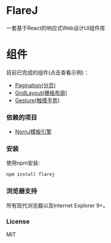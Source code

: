 # FlareJ

一套基于React的响应式Web设计UI组件库

# 组件

目前已完成的组件(点击查看示例)：

* [Pagination(分页)](https://github.com/joe-sky/flarej/blob/master/examples/pagination.html)
* [GridLayout(栅格布局)](https://github.com/joe-sky/flarej/blob/master/examples/gridLayout.html)
* [Gesture(触摸手势)](https://github.com/joe-sky/flarej/blob/master/examples/gesture.html)

### 依赖的项目

* [NornJ模板引擎](https://github.com/joe-sky/nornj)

### 安装

使用npm安装:

```sh
npm install flarej
```

### 浏览器支持

所有现代浏览器以及Internet Explorer 9+。

### License

MIT